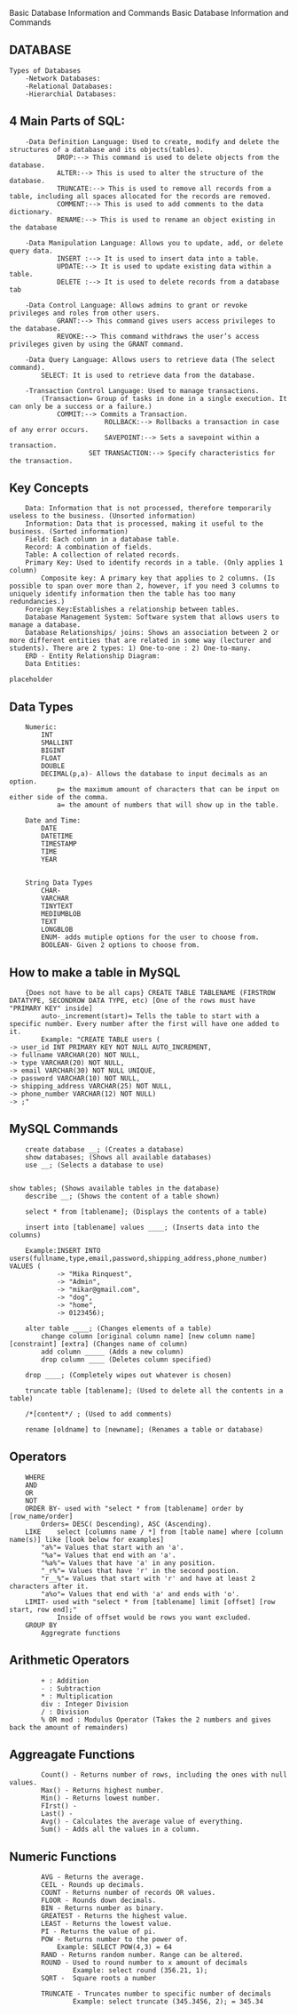 Basic Database Information and Commands
Basic Database Information and Commands

## DATABASE

    Types of Databases
    	-Network Databases:
    	-Relational Databases:
    	-Hierarchial Databases:

## 4 Main Parts of SQL:

    	-Data Definition Language: Used to create, modify and delete the structures of a database and its objects(tables).
    			DROP:--> This command is used to delete objects from the database.
        		ALTER:--> This is used to alter the structure of the database.
        		TRUNCATE:--> This is used to remove all records from a table, including all spaces allocated for the records are removed.
        		COMMENT:--> This is used to add comments to the data dictionary.
        		RENAME:--> This is used to rename an object existing in the database

    	-Data Manipulation Language: Allows you to update, add, or delete query data.
    			INSERT :--> It is used to insert data into a table.
                UPDATE:--> It is used to update existing data within a table.
                DELETE :--> It is used to delete records from a database tab

    	-Data Control Language: Allows admins to grant or revoke privileges and roles from other users.
    			GRANT:--> This command gives users access privileges to the database.
                REVOKE:--> This command withdraws the user’s access privileges given by using the GRANT command.

    	-Data Query Language: Allows users to retrieve data (The select command).
    		SELECT: It is used to retrieve data from the database.

    	-Transaction Control Language: Used to manage transactions.
    		(Transaction= Group of tasks in done in a single execution. It can only be a success or a failure.)
    			COMMIT:--> Commits a Transaction.
                       		ROLLBACK:--> Rollbacks a transaction in case of any error occurs.
                      		SAVEPOINT:--> Sets a savepoint within a transaction.
                		SET TRANSACTION:--> Specify characteristics for the transaction.

## Key Concepts

    	Data: Information that is not processed, therefore temporarily useless to the business. (Unsorted information)
    	Information: Data that is processed, making it useful to the business. (Sorted information)
    	Field: Each column in a database table.
    	Record: A combination of fields.
    	Table: A collection of related records.
    	Primary Key: Used to identify records in a table. (Only applies 1 column)
    		Composite key: A primary key that applies to 2 columns. (Is possible to span over more than 2, however, if you need 3 columns to uniquely identify information then the table has too many redundancies.)
    	Foreign Key:Establishes a relationship between tables.
    	Database Management System: Software system that allows users to manage a database.
    	Database Relationships/ joins: Shows an association between 2 or more different entities that are related in some way (lecturer and students). There are 2 types: 1) One-to-one : 2) One-to-many.
    	ERD - Entity Relationship Diagram:
    	Data Entities:

    placeholder

## Data Types

    	Numeric:
    		INT
    		SMALLINT
    		BIGINT
    		FLOAT
    		DOUBLE
    		DECIMAL(p,a)- Allows the database to input decimals as an option.
    			p= the maximum amount of characters that can be input on either side of the comma.
    			a= the amount of numbers that will show up in the table.

    	Date and Time:
    		DATE
    		DATETIME
    		TIMESTAMP
    		TIME
    		YEAR


    	String Data Types
    		CHAR-
    		VARCHAR
    		TINYTEXT
    		MEDIUMBLOB
    		TEXT
    		LONGBLOB
    		ENUM- adds mutiple options for the user to choose from.
    		BOOLEAN- Given 2 options to choose from.

## How to make a table in MySQL

    	{Does not have to be all caps} CREATE TABLE TABLENAME (FIRSTROW DATATYPE, SECONDROW DATA TYPE, etc) [One of the rows must have "PRIMARY KEY" inside]
    		auto-_increment(start)= Tells the table to start with a specific number. Every number after the first will have one added to it.
            Example: "CREATE TABLE users (
    -> user_id INT PRIMARY KEY NOT NULL AUTO_INCREMENT,
    -> fullname VARCHAR(20) NOT NULL,
    -> type VARCHAR(20) NOT NULL,
    -> email VARCHAR(30) NOT NULL UNIQUE,
    -> password VARCHAR(10) NOT NULL,
    -> shipping_address VARCHAR(25) NOT NULL,
    -> phone_number VARCHAR(12) NOT NULL)
    -> ;"

## MySQL Commands

    	create database __; (Creates a database)
    	show databases; (Shows all available databases)
    	use __; (Selects a database to use)


    show tables; (Shows available tables in the database)
    	describe __; (Shows the content of a table shown)
        
    	select * from [tablename]; (Displays the contents of a table)
        
    	insert into [tablename] values ____; (Inserts data into the columns)
        
        Example:INSERT INTO users(fullname,type,email,password,shipping_address,phone_number) VALUES (
                -> "Mika Rinquest",
                -> "Admin",
                -> "mikar@gmail.com",
                -> "dog",
                -> "home",
                -> 0123456);
                
    	alter table ____; (Changes elements of a table)
    		change column [original column name] [new column name] [constraint] [extra] (Changes name of column)
    		add column _____ (Adds a new column)
    		drop column ____ (Deletes column specified)
            
    	drop ____; (Completely wipes out whatever is chosen)
        
    	truncate table [tablename]; (Used to delete all the contents in a table)
        
    	/*[content*/ ; (Used to add comments)
        
    	rename [oldname] to [newname]; (Renames a table or database)

## Operators

    	WHERE
    	AND
    	OR
    	NOT
    	ORDER BY- used with "select * from [tablename] order by [row_name/order]
    		Orders= DESC( Descending), ASC (Ascending).
    	LIKE	select [columns name / *] from [table name] where [column name(s)] like [look below for examples]
    		"a%"= Values that start with an 'a'.
    		"%a"= Values that end with an 'a'.
    		"%a%"= Values that have 'a' in any position.
    		"_r%"= Values that have 'r' in the second postion.
    		"r__%"= Values that start with 'r' and have at least 2 characters after it.
    		"a%o"= Values that end with 'a' and ends with 'o'.
    	LIMIT- used with "select * from [tablename] limit [offset] [row start, row end];"
    			Inside of offset would be rows you want excluded.
    	GROUP BY
    		Aggregrate functions

## Arithmetic Operators

    		+ : Addition
    		- : Subtraction
    		* : Multiplication
    		div : Integer Division
    		/ : Division
    		% OR mod : Modulus Operator (Takes the 2 numbers and gives back the amount of remainders)

## Aggreagate Functions

    		Count() - Returns number of rows, including the ones with null values.
    		Max() - Returns highest number.
    		Min() - Returns lowest number.
    		FIrst() -
    		Last() -
    		Avg() - Calculates the average value of everything.
    		Sum() - Adds all the values in a column.

## Numeric Functions

    		AVG - Returns the average.
    		CEIL - Rounds up decimals.
    		COUNT - Returns number of records OR values.
    		FLOOR - Rounds down decimals.
    		BIN - Returns number as binary.
    		GREATEST - Returns the highest value.
    		LEAST - Returns the lowest value.
    		PI - Returns the value of pi.
    		POW - Returns number to the power of.
    			Example: SELECT POW(4,3) = 64
    		RAND - Returns random number. Range can be altered.
    		ROUND - Used to round number to x amount of decimals
    				Example: select round (356.21, 1);
    		SQRT - 	Square roots a number

    		TRUNCATE - Truncates number to specific number of decimals
    				Example: select truncate (345.3456, 2); = 345.34
